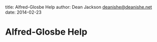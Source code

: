 title: Alfred-Glosbe Help
author: Dean Jackson <deanishe@deanishe.net>
date: 2014-02-23

# Alfred-Glosbe Help #

